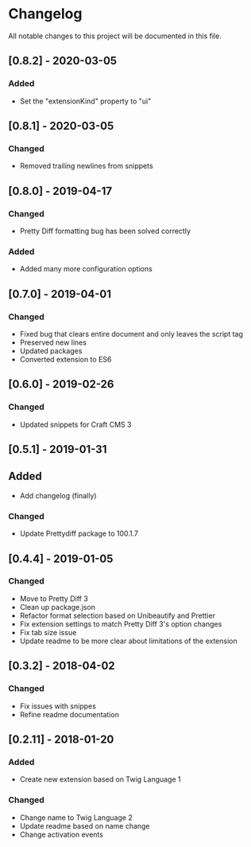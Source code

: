 # Changelog

All notable changes to this project will be documented in this file.

## [0.8.2] - 2020-03-05

### Added

- Set the "extensionKind" property to "ui"

## [0.8.1] - 2020-03-05

### Changed

- Removed trailing newlines from snippets

## [0.8.0] - 2019-04-17

### Changed

- Pretty Diff formatting bug has been solved correctly

### Added

- Added many more configuration options

## [0.7.0] - 2019-04-01

### Changed

- Fixed bug that clears entire document and only leaves the script tag
- Preserved new lines
- Updated packages
- Converted extension to ES6

## [0.6.0] - 2019-02-26

### Changed

- Updated snippets for Craft CMS 3

## [0.5.1] - 2019-01-31

## Added

- Add changelog (finally)

### Changed

- Update Prettydiff package to 100.1.7

## [0.4.4] - 2019-01-05

### Changed

- Move to Pretty Diff 3
- Clean up package.json
- Refactor format selection based on Unibeautify and Prettier
- Fix extension settings to match Pretty Diff 3's option changes
- Fix tab size issue
- Update readme to be more clear about limitations of the extension

## [0.3.2] - 2018-04-02

### Changed

- Fix issues with snippes
- Refine readme documentation

## [0.2.11] - 2018-01-20

### Added

- Create new extension based on Twig Language 1

### Changed

- Change name to Twig Language 2
- Update readme based on name change
- Change activation events
